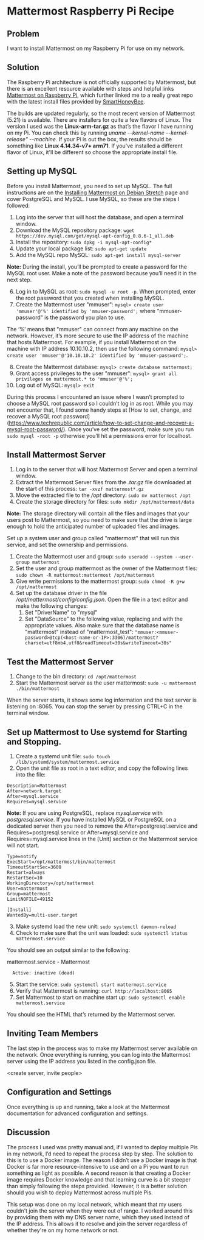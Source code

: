# Mattermost Raspberry Pi Recipe

## Problem

I want to install Mattermost on my Raspberry Pi for use on my network. 

## Solution

The Raspberry Pi architecture is not officially supported by Mattermost, but there is an excellent resource available with steps and helpful links [Mattermost on Raspberry Pi](https://kartoffelsalat.ddns.net/post/mattermost-raspi/), which further linked me to a really great repo with the latest install files provided by [SmartHoneyBee](https://github.com/SmartHoneybee/ubiquitous-memory/releases/). 

The builds are updated regularly, so the most recent version of Mattermost (5.21) is available. There are installers for quite a few flavors of Linux. The version I used was the **Linux-arm-tar.gz** as that’s the flavor I have running on my Pi. You can check this by running *uname --kernel-name --kernel-release" --machine*. If your Pi is out the box, the results should be something like **Linux 4.14.34-v7+ arm71**. If you've installed a different flavor of Linux, it'll be different so choose the appropriate install file.  

Setting up MySQL
----------------
Before you install Mattermost, you need to set up MySQL. The full instructions are on the [Installing Mattermost on Debian Stretch](https://docs.mattermost.com/install/install-debian.html/) page and cover PostgreSQL and MySQL. I use MySQL, so these are the steps I followed: 

1. Log into the server that will host the database, and open a terminal window.
2. Download the MySQL repository package: ```wget https://dev.mysql.com/get/mysql-apt-config_0.8.6-1_all.deb```
3. Install the repository: ```sudo dpkg -i mysql-apt-config*```
4. Update your local package list: ```sudo apt-get update```
5. Add the MySQL repo MySQL: ```sudo apt-get install mysql-server```

**Note:** During the install, you’ll be prompted to create a password for the MySQL root user. Make a note of the password because you’ll need it in the next step.

6. Log in to MySQL as root: ```sudo mysql -u root -p```. When prompted, enter the root password that you created when installing MySQL.
7. Create the Mattermost user "mmuser": ```mysql> create user 'mmuser'@'%' identified by 'mmuser-password';``` where "mmuser-password" is the password you plan to use. 

The ‘%’ means that "mmuser" can connect from any machine on the network. However, it’s more secure to use the IP address of the machine that hosts Mattermost. For example, if you install Mattermost on the machine with IP address 10.10.10.2, then use the following command: ```mysql> create user 'mmuser'@'10.10.10.2' identified by 'mmuser-password';```.

8. Create the Mattermost database: ```mysql> create database mattermost;```
9. Grant access privileges to the user "mmuser": ```mysql> grant all privileges on mattermost.* to 'mmuser'@'%';```
10. Log out of MySQL: ```mysql> exit```

During this process I encountered an issue where I wasn’t prompted to choose a MySQL root password so I couldn’t log in as root. While you may not encounter that, I found some handy steps at [How to set, change, and recover a MySQL root password] (https://www.techrepublic.com/article/how-to-set-change-and-recover-a-mysql-root-password/). Once you’ve set the password, make sure you run ```sudo mysql -root -p``` otherwise you’ll hit a permissions error for localhost.

Install Mattermost Server
--------------------------
1. Log in to the server that will host Mattermost Server and open a terminal window.
2. Extract the Mattermost Server files from the *.tar.gz* file downloaded at the start of this process: ```tar -xvzf mattermost*.gz```
4. Move the extracted file to the */opt* directory: ```sudo mv mattermost /opt```
5. Create the storage directory for files: ```sudo mkdir /opt/mattermost/data```

**Note:** The storage directory will contain all the files and images that your users post to Mattermost, so you need to make sure that the drive is large enough to hold the anticipated number of uploaded files and images.

Set up a system user and group called "mattermost" that will run this service, and set the ownership and permissions.
1. Create the Mattermost user and group: ```sudo useradd --system --user-group mattermost```
2. Set the user and group mattermost as the owner of the Mattermost files: ```sudo chown -R mattermost:mattermost /opt/mattermost```
3. Give write permissions to the mattermost group: ```sudo chmod -R g+w /opt/mattermost```
4. Set up the database driver in the file */opt/mattermost/config/config.json*. Open the file in a text editor and make the following changes:
    1. Set "DriverName" to "mysql"
    2. Set "DataSource" to the following value, replacing <mmuser-password> and <host-name-or-IP> with the appropriate values. Also make sure that the database name is "mattermost" instead of "mattermost_test":
```"mmuser:<mmuser-password>@tcp(<host-name-or-IP>:3306)/mattermost?charset=utf8mb4,utf8&readTimeout=30s&writeTimeout=30s"```

Test the Mattermost Server 
---------------------------
1. Change to the bin directory: ```cd /opt/mattermost```
2. Start the Mattermost server as the user mattermost: ```sudo -u mattermost ./bin/mattermost```

When the server starts, it shows some log information and the text server is listening on :8065. You can stop the server by pressing CTRL+C in the terminal window.

Set up Mattermost to Use systemd for Starting and Stopping.
---------------------------------------------------------
1. Create a systemd unit file: ```sudo touch /lib/systemd/system/mattermost.service```
2. Open the unit file as root in a text editor, and copy the following lines into the file:
```[Unit]
Description=Mattermost
After=network.target
After=mysql.service
Requires=mysql.service
```

**Note:** If you are using PostgreSQL, replace *mysql.service* with *postgresql.service*. If you have installed MySQL or PostgreSQL on a dedicated server then you need to remove the After=postgresql.service and Requires=postgresql.service or After=mysql.service and Requires=mysql.service lines in the [Unit] section or the Mattermost service will not start.

```[Service]
Type=notify
ExecStart=/opt/mattermost/bin/mattermost
TimeoutStartSec=3600
Restart=always
RestartSec=10
WorkingDirectory=/opt/mattermost
User=mattermost
Group=mattermost
LimitNOFILE=49152

[Install]
WantedBy=multi-user.target
```

3. Make systemd load the new unit: ```sudo systemctl daemon-reload```
4. Check to make sure that the unit was loaded: ```sudo systemctl status mattermost.service```

You should see an output similar to the following:

mattermost.service - Mattermost
```Loaded: loaded (/lib/systemd/system/mattermost.service; disabled; vendor preset: enabled)
  Active: inactive (dead)
 ```

5. Start the service: ```sudo systemctl start mattermost.service```
6. Verify that Mattermost is running: ```curl http://localhost:8065```
7. Set Mattermost to start on machine start up: ```sudo systemctl enable mattermost.service```

You should see the HTML that’s returned by the Mattermost server. 

Inviting Team Members
---------------------
The last step in the process was to make my Mattermost server available on the network. Once everything is running, you can log into the Mattermost server using the IP address you listed in the config.json file. 

<create server, invite people> 

Configuration and Settings
--------------------------
Once everything is up and running, take a look at the Mattermost documentation for advanced configuration and settings. 

## Discussion

The process I used was pretty manual and, if I wanted to deploy multiple Pis in my network, I’d need to repeat the process step by step. The solution to this is to use a Docker image. The reason I didn’t use a Docker image is that Docker is far more resource-intensive to use and on a Pi you want to run something as light as possible. A second reason is that creating a Docker image requires Docker knowledge and that learning curve is a bit steeper than simply following the steps provided. 
However, it is a better solution should you wish to deploy Mattermost across multiple Pis. 

This setup was done on my local network, which meant that my users couldn't join the server when they were out of range. I worked around this by providing them with my DNS server name, which they used instead of the IP address. This allows it to resolve and join the server regardless of whether they're on my home network or not. 

  
